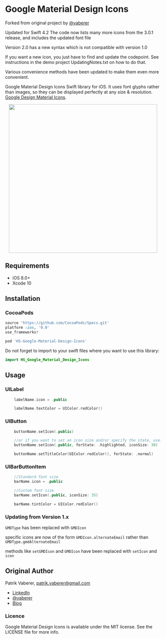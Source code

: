 # Google Material Design Icons

Forked from original project by [@vaberer](https://twitter.com/vaberer)

Updated for Swift 4.2
The code now lists many more icons from the 3.0.1 release, and includes the updated font file

Version 2.0 has a new syntax which is not compatible with version 1.0

If you want a new icon, you just have to find and update the codepoint.
See instructions in the demo project UpdatingNotes.txt on how to do that.

Various convenience methods have been updated to make them even more convenient.


Google Material Design Icons Swift library for iOS.
It uses font glyphs rather than images, so they can be displayed perfectly at any size & resolution. [Google Design Material Icons](https://www.google.com/design/icons/).


<p align="center">
  <img height="480" src="https://raw.githubusercontent.com/ConfusedVorlon/HS-Google-Material-Design-Icons/master/resources/image1.png"/>
</p>

## Requirements

- iOS 8.0+
- Xcode 10

## Installation

### CocoaPods


```ruby
source 'https://github.com/CocoaPods/Specs.git'
platform :ios, '9.0'
use_frameworks!

pod 'HS-Google-Material-Design-Icons'
```

Do not forget to import to your swift files where you want to use this library:
```swift
import HS_Google_Material_Design_Icons
```


## Usage


### UILabel
```Swift
    labelName.icon = .public

    labelName.textColor = UIColor.redColor()
```

### UIButton
```Swift
    buttonName.setIcon(.public)

    //or if you want to set an icon size and/or specify the state, use:
    buttonName.setIcon(.public, forState: .highlighted, iconSize: 30)

    buttonName.setTitleColor(UIColor.redColor(), forState: .normal)
```

### UIBarButtonItem
```Swift
    //Standard font size
    barName.icon = .public

    //Custom font size
    barName.setIcon(.public, iconSize: 35)

    barName.tintColor = UIColor.redColor()
```

### Updating from Version 1.x

`GMDType` has been replaced with `GMDIcon`

specific icons are now of the form `GMDIcon.alternateEmail`  rather than `GMDType.gmdAlternateEmail`

methods like `setGMDIcon`  and `GMDIcon` have been replaced with `setIcon` and `icon`


## Original Author

Patrik Vaberer, patrik.vaberer@gmail.com

- [LinkedIn](https://sk.linkedin.com/in/vaberer)
- [@vaberer](https://twitter.com/vaberer)
- [Blog](http://vaberer.me)

### Licence

Google Material Design Icons is available under the MIT license. See the LICENSE file for more info.


